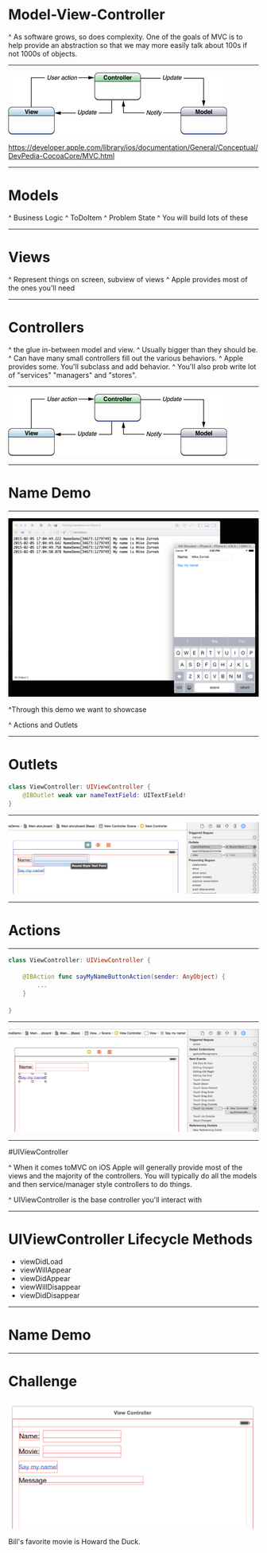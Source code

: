 # Model-View-Controller

^ As software grows, so does complexity. One of the goals of MVC is to help provide an abstraction so that we may more easily talk about 100s if not 1000s of objects.

--- 

![fit inline](mvc.jpg) 

https://developer.apple.com/library/ios/documentation/General/Conceptual/DevPedia-CocoaCore/MVC.html

---

# Models

^ Business Logic
^ ToDoItem
^ Problem State
^ You will build lots of these

--- 

# Views

^ Represent things on screen, subview of views
^ Apple provides most of the ones you'll need

---- 

# Controllers

^ the glue in-between model and view.
^ Usually bigger than they should be. 
^ Can have many small controllers fill out the various behaviors.
^ Apple provides some. You'll subclass and add behavior.
^ You'll also prob write lot of "services" "managers" and "stores".

--- 

![fit inline](mvc.jpg) 

--- 

# Name Demo

---

![inline](name-demo.png)

^Through this demo we want to showcase

^ Actions and Outlets

---

# Outlets

````swift
class ViewController: UIViewController {
    @IBOutlet weak var nameTextField: UITextField!
}
````

---

![title inline](outlets.png)
 
---


# Actions

--- 

````swift
class ViewController: UIViewController {
    
    @IBAction func sayMyNameButtonAction(sender: AnyObject) {
        ...
    }

}
````

--- 

![inline](actions.png)

--- 

#UIViewController

^ When it comes toMVC on iOS Apple will generally provide most of the views and the majority of the controllers. You will typically do all the models and then service/manager style controllers to do things.

^ UIViewController is the base controller you'll interact with 

--- 
# UIViewController Lifecycle Methods

* viewDidLoad
* viewWillAppear
* viewDidAppear
* viewWillDisappear
* viewDidDisappear

---

# Name Demo

---

# Challenge

![inline](challenge.png)

Bill's favorite movie is Howard the Duck.
